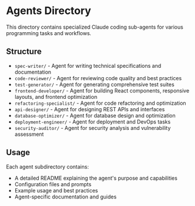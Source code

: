 # Agents Directory

This directory contains specialized Claude coding sub-agents for various programming tasks and workflows.

## Structure

- `spec-writer/` - Agent for writing technical specifications and documentation
- `code-reviewer/` - Agent for reviewing code quality and best practices
- `test-generator/` - Agent for generating comprehensive test suites
- `frontend-developer/` - Agent for building React components, responsive layouts, and frontend optimization
- `refactoring-specialist/` - Agent for code refactoring and optimization
- `api-designer/` - Agent for designing REST APIs and interfaces
- `database-optimizer/` - Agent for database design and optimization
- `deployment-engineer/` - Agent for deployment and DevOps tasks
- `security-auditor/` - Agent for security analysis and vulnerability assessment

## Usage

Each agent subdirectory contains:

- A detailed README explaining the agent's purpose and capabilities
- Configuration files and prompts
- Example usage and best practices
- Agent-specific documentation and guides
